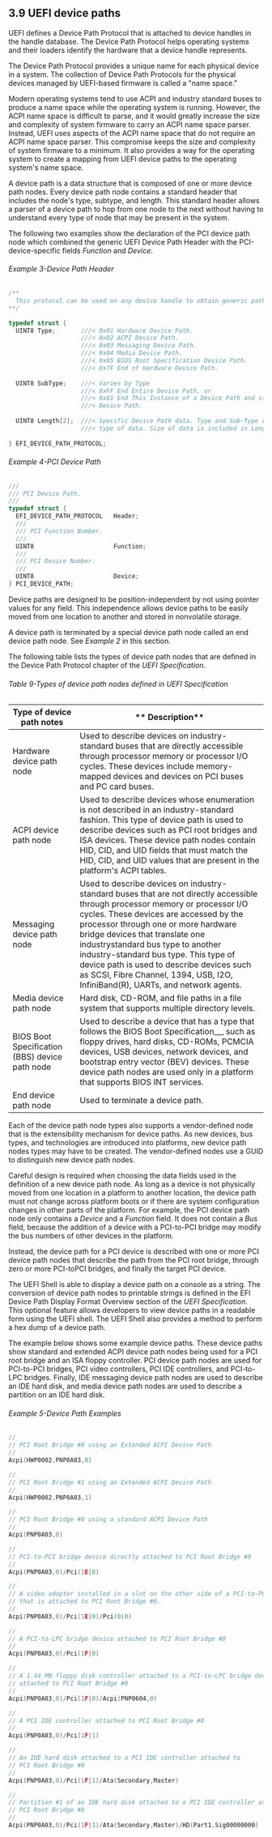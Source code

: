 <!--- @file
  3.9 UEFI device paths

  Copyright (c) 2012-2018, Intel Corporation. All rights reserved.<BR>

  Redistribution and use in source (original document form) and 'compiled'
  forms (converted to PDF, epub, HTML and other formats) with or without
  modification, are permitted provided that the following conditions are met:

  1) Redistributions of source code (original document form) must retain the
     above copyright notice, this list of conditions and the following
     disclaimer as the first lines of this file unmodified.

  2) Redistributions in compiled form (transformed to other DTDs, converted to
     PDF, epub, HTML and other formats) must reproduce the above copyright
     notice, this list of conditions and the following disclaimer in the
     documentation and/or other materials provided with the distribution.

  THIS DOCUMENTATION IS PROVIDED BY TIANOCORE PROJECT "AS IS" AND ANY EXPRESS OR
  IMPLIED WARRANTIES, INCLUDING, BUT NOT LIMITED TO, THE IMPLIED WARRANTIES OF
  MERCHANTABILITY AND FITNESS FOR A PARTICULAR PURPOSE ARE DISCLAIMED. IN NO
  EVENT SHALL TIANOCORE PROJECT  BE LIABLE FOR ANY DIRECT, INDIRECT, INCIDENTAL,
  SPECIAL, EXEMPLARY, OR CONSEQUENTIAL DAMAGES (INCLUDING, BUT NOT LIMITED TO,
  PROCUREMENT OF SUBSTITUTE GOODS OR SERVICES; LOSS OF USE, DATA, OR PROFITS;
  OR BUSINESS INTERRUPTION) HOWEVER CAUSED AND ON ANY THEORY OF LIABILITY,
  WHETHER IN CONTRACT, STRICT LIABILITY, OR TORT (INCLUDING NEGLIGENCE OR
  OTHERWISE) ARISING IN ANY WAY OUT OF THE USE OF THIS DOCUMENTATION, EVEN IF
  ADVISED OF THE POSSIBILITY OF SUCH DAMAGE.

-->

## 3.9 UEFI device paths

UEFI defines a Device Path Protocol that is attached to device handles in the
handle database. The Device Path Protocol helps operating systems and their
loaders identify the hardware that a device handle represents.

The Device Path Protocol provides a unique name for each physical device in a
system. The collection of Device Path Protocols for the physical devices
managed by UEFI-based firmware is called a "name space."

Modern operating systems tend to use ACPI and industry standard buses to
produce a name space while the operating system is running. However, the ACPI
name space is difficult to parse, and it would greatly increase the size and
complexity of system firmware to carry an ACPI name space parser. Instead, UEFI
uses aspects of the ACPI name space that do not require an ACPI name space
parser. This compromise keeps the size and complexity of system firmware to a
minimum. It also provides a way for the operating system to create a mapping
from UEFI device paths to the operating system's name space.

A device path is a data structure that is composed of one or more device path
nodes. Every device path node contains a standard header that includes the
node's type, subtype, and length. This standard header allows a parser of a
device path to hop from one node to the next without having to understand every
type of node that may be present in the system.

The following two examples show the declaration of the PCI device path node
which combined the generic UEFI Device Path Header with the PCI-device-specific
fields _Function_ and _Device_.

###### Example 3-Device Path Header

```c
/**
  This protocol can be used on any device handle to obtain generic path/location information concerning the physical device or logical device. If the handle does not logically map to a physical device, the handle may not necessarily support the device path protocol. The device path describes the location of the device the handle is for. The size of the Device Path can be determined from the structures that make up the Device Path.
**/

typedef struct {
  UINT8 Type;       ///< 0x01 Hardware Device Path.
                    ///< 0x02 ACPI Device Path.
                    ///< 0x03 Messaging Device Path.
                    ///< 0x04 Media Device Path.
                    ///< 0x05 BIOS Boot Specification Device Path.
                    ///< 0x7F End of Hardware Device Path.
					
  UINT8 SubType;    ///< Varies by Type
                    ///< 0xFF End Entire Device Path, or
                    ///< 0x01 End This Instance of a Device Path and start a new
                    ///< Device Path.
					
  UINT8 Length[2];  ///< Specific Device Path data. Type and Sub-Type define
                    ///< type of data. Size of data is included in Length.
					
} EFI_DEVICE_PATH_PROTOCOL;
```

###### Example 4-PCI Device Path

```c
///
/// PCI Device Path.
///
typedef struct {
  EFI_DEVICE_PATH_PROTOCOL   Header;
  ///
  /// PCI Function Number.
  ///
  UINT8                      Function;
  ///
  /// PCI Device Number.
  ///
  UINT8                      Device;
} PCI_DEVICE_PATH;
```

Device paths are designed to be position-independent by not using pointer
values for any field. This independence allows device paths to be easily moved
from one location to another and stored in nonvolatile storage.

A device path is terminated by a special device path node called an end device
path node. See _Example 2_ in this section.

The following table lists the types of device path nodes that are defined in
the Device Path Protocol chapter of the _UEFI Specification_.

<div style="page-break-after: always;"></div>

###### Table 9-Types of device path nodes defined in UEFI Specification

| **Type of device path notes**                  | ** Description**                                                                        |
| ---------------------------------------------- | --------------------------------------------------------------------------------------- |
| Hardware device path node                      | Used to describe devices on industry-standard buses that are directly accessible through processor memory or processor I/O cycles. These devices include memory-mapped devices and devices on PCI buses and PC card buses.          |
| ACPI device path node                          | Used to describe devices whose enumeration is not described in an industry-standard fashion. This type of device path is used to describe devices such as PCI root bridges and ISA devices. These device path nodes contain HID, CID, and UID fields that must match the HID, CID, and UID values that are present in the platform's ACPI tables.                                                                                                              |
| Messaging device path node                     | Used to describe devices on industry-standard buses that are not directly accessible through processor memory or processor I/O cycles. These devices are accessed by the processor through one or more hardware bridge devices that translate one industrystandard bus type to another industry-standard bus type. This type of device path is used to describe devices such as SCSI, Fibre Channel, 1394, USB, I2O, InfiniBand(R), UARTs, and network agents. |
| Media device path node                         | Hard disk, CD-ROM, and file paths in a file system that supports multiple directory levels.      |
| BIOS Boot Specification (BBS) device path node | Used to describe a device that has a type that follows the BIOS Boot Specification_,_ such as floppy drives, hard disks, CD-ROMs, PCMCIA devices, USB devices, network devices, and bootstrap entry vector (BEV) devices. These device path nodes are used only in a platform that supports BIOS INT services.          |
| End device path node                           | Used to terminate a device path.         |

Each of the device path node types also supports a vendor-defined node that is
the extensibility mechanism for device paths. As new devices, bus types, and
technologies are introduced into platforms, new device path nodes types may
have to be created. The vendor-defined nodes use a GUID to distinguish new
device path nodes.

Careful design is required when choosing the data fields used in the definition
of a new device path node. As long as a device is not physically moved from one
location in a platform to another location, the device path must not change
across platform boots or if there are system configuration changes in other
parts of the platform. For example, the PCI device path node only contains a
_Device_ and a _Function_ field. It does not contain a _Bus_ field, because the
addition of a device with a PCI-to-PCI bridge may modify the bus numbers of
other devices in the platform.

Instead, the device path for a PCI device is described with one or more PCI
device path nodes that describe the path from the PCI root bridge, through zero
or more PCI-toPCI bridges, and finally the target PCI device.

The UEFI Shell is able to display a device path on a console as a string. The
conversion of device path nodes to printable strings is defined in the EFI
Device Path Display Format Overview section of the _UEFI Specification_. This
optional feature allows developers to view device paths in a readable form
using the UEFI shell. The UEFI Shell also provides a method to perform a hex
dump of a device path.

The example below shows some example device paths. These device paths show
standard and extended ACPI device path nodes being used for a PCI root bridge
and an ISA floppy controller. PCI device path nodes are used for PCI-to-PCI
bridges, PCI video controllers, PCI IDE controllers, and PCI-to-LPC bridges.
Finally, IDE messaging device path nodes are used to describe an IDE hard disk,
and media device path nodes are used to describe a partition on an IDE hard
disk.

###### Example 5-Device Path Examples

```c
//
// PCI Root Bridge #0 using an Extended ACPI Device Path
//
Acpi(HWP0002,PNP0A03,0)

//
// PCI Root Bridge #1 using an Extended ACPI Device Path
//
Acpi(HWP0002,PNP0A03,1)

//
// PCI Root Bridge #0 using a standard ACPI Device Path
//
Acpi(PNP0A03,0)

//
// PCI-to-PCI bridge device directly attached to PCI Root Bridge #0
//
Acpi(PNP0A03,0)/Pci(1E|0)

//
// A video adapter installed in a slot on the other side of a PCI-to-PCI bridge
// that is attached to PCI Root Bridge #0.
//
Acpi(PNP0A03,0)/Pci(1E|0)/Pci(0|0)

//
// A PCI-to-LPC bridge device attached to PCI Root Bridge #0
//
Acpi(PNP0A03,0)/Pci(1F|0)

//
// A 1.44 MB floppy disk controller attached to a PCI-to-LPC bridge device
// attached to PCI Root Bridge #0
//
Acpi(PNP0A03,0)/Pci(1F|0)/Acpi(PNP0604,0)

//
// A PCI IDE controller attached to PCI Root Bridge #0
//
Acpi(PNP0A03,0)/Pci(1F|1)

//
// An IDE hard disk attached to a PCI IDE controller attached to
// PCI Root Bridge #0
//
Acpi(PNP0A03,0)/Pci(1F|1)/Ata(Secondary,Master)

//
// Partition #1 of an IDE hard disk attached to a PCI IDE controller attached to
// PCI Root Bridge #0
//
Acpi(PNP0A03,0)/Pci(1F|1)/Ata(Secondary,Master)/HD(Part1,Sig00000000)
```
